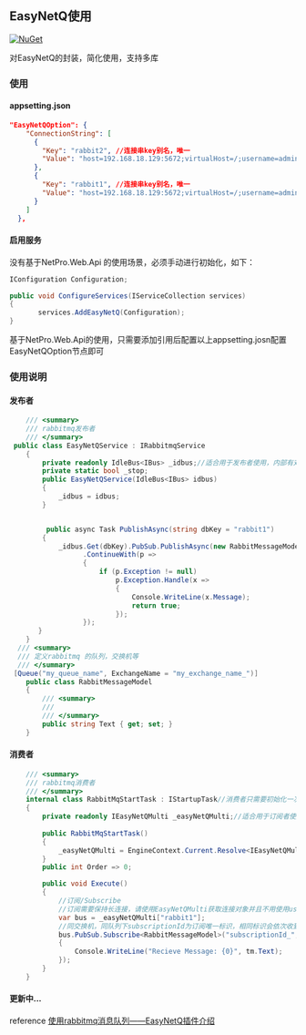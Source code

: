 
## EasyNetQ使用
 [![NuGet](https://img.shields.io/nuget/v/NetPro.EasyNetQ.svg)](https://nuget.org/packages/NetPro.EasyNetQ)

对EasyNetQ的封装，简化使用，支持多库

### 使用

#### appsetting.json 

```json
"EasyNetQOption": {
    "ConnectionString": [
      {
        "Key": "rabbit2", //连接串key别名，唯一
        "Value": "host=192.168.18.129:5672;virtualHost=/;username=admin;password=123456;timeout=60" //别名key对应的连接串
      },
      {
        "Key": "rabbit1", //连接串key别名，唯一
        "Value": "host=192.168.18.129:5672;virtualHost=/;username=admin;password=123456;timeout=60" //别名key对应的连接串
      }
    ]
  },

```
#### 启用服务
没有基于NetPro.Web.Api 的使用场景，必须手动进行初始化，如下：
```csharp
IConfiguration Configuration;

public void ConfigureServices(IServiceCollection services)
{    
       services.AddEasyNetQ(Configuration);
}
```

基于NetPro.Web.Api的使用，只需要添加引用后配置以上appsetting.josn配置EasyNetQOption节点即可

### 使用说明

#### 发布者
```csharp
    /// <summary>
    /// rabbitmq发布者
    /// </summary>
 public class EasyNetQService : IRabbitmqService
    {
        private readonly IdleBus<IBus> _idbus;//适合用于发布者使用，内部有对象管理机制如用于订阅有连接断开可能的错误。
        private static bool _stop;
        public EasyNetQService(IdleBus<IBus> idbus)
        {
            _idbus = idbus;
        }


         public async Task PublishAsync(string dbKey = "rabbit1")
        {
            _idbus.Get(dbKey).PubSub.PublishAsync(new RabbitMessageModel { Text = $"[{DateTimeOffset.UtcNow.ToUnixTimeMilliseconds()}]this is a message" })
                  .ContinueWith(p =>
                  {
                      if (p.Exception != null)
                          p.Exception.Handle(x =>
                          {
                              Console.WriteLine(x.Message);
                              return true;
                          });
                  });
       }
    }
  /// <summary>
  /// 定义rabbitmq 的队列，交换机等
  /// </summary>
 [Queue("my_queue_name", ExchangeName = "my_exchange_name_")]
    public class RabbitMessageModel
    {
        /// <summary>
        /// 
        /// </summary>
        public string Text { get; set; }
    }
```
#### 消费者
```csharp
    /// <summary>
    /// rabbitmq消费者
    /// </summary>
    internal class RabbitMqStartTask : IStartupTask//消费者只需要初始化一次，放在后台服务或系统初始化操作中
    {
        private readonly IEasyNetQMulti _easyNetQMulti;//适合用于订阅者使用，无需using包裹保持对象不销毁以达到持续订阅。
       
        public RabbitMqStartTask()
        {
            _easyNetQMulti = EngineContext.Current.Resolve<IEasyNetQMulti>();
        }
        public int Order => 0;

        public void Execute()
        {
            //订阅/Subscribe
            //订阅需要保持长连接，请使用EasyNetQMulti获取连接对象并且不用使用using和调用dispose()
            var bus = _easyNetQMulti["rabbit1"];
            //同交换机，同队列下subscriptionId为订阅唯一标识，相同标识会依次收到订阅消息，类似于广播
            bus.PubSub.Subscribe<RabbitMessageModel>("subscriptionId_", tm =>
            {
                Console.WriteLine("Recieve Message: {0}", tm.Text);
            });
        }
    }
```

#### 更新中...
reference
 [使用rabbitmq消息队列——EasyNetQ插件介绍](https://www.cnblogs.com/shanfeng1000/p/12359190.html)

